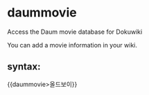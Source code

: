 daummovie
=========

Access the Daum movie database for Dokuwiki

You can add a movie information in your wiki.

syntax:
-------

{{daummovie>올드보이}}



